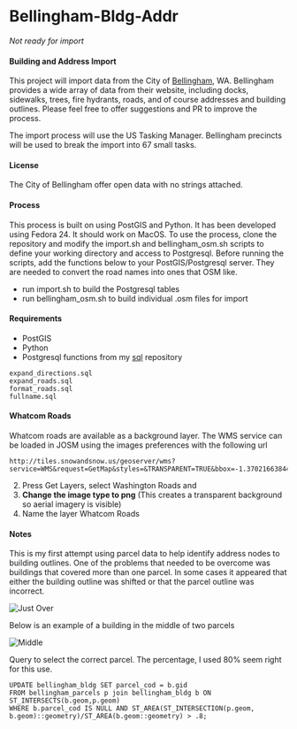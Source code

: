 # Bellingham-Bldg-Addr
*Not ready for import*

#### Building and Address Import
This project will import data from the City of [Bellingham](cob.org), WA. Bellingham provides a wide array of data from their website, including docks, sidewalks, trees, fire hydrants, roads, and of course addresses and building outlines. Please feel free to offer suggestions and PR to improve the process.

The import process will use the US Tasking Manager. Bellingham precincts will be used to break the import into 67 small tasks.

#### License
The City of Bellingham offer open data with no strings attached.

#### Process
This process is built on using PostGIS and Python. It has been developed using Fedora 24. It should work on MacOS.
To use the process, clone the repository and modify the import.sh and bellingham_osm.sh scripts to define your working directory and access to Postgresql. Before running the scripts, add the functions below to your PostGIS/Postgresql server. They are needed to convert the road names into ones that OSM like.
- run import.sh to build the Postgresql tables
- run bellingham_osm.sh to build individual .osm files for import

#### Requirements
* PostGIS
* Python
* Postgresql functions from my [sql](https://github/cliffordsnow/sql) repository
```
expand_directions.sql
expand_roads.sql
format_roads.sql
fullname.sql
```

#### Whatcom Roads
Whatcom roads are available as a background layer. The WMS service can be loaded in JOSM using the images preferences with the following url
```
http://tiles.snowandsnow.us/geoserver/wms?service=WMS&request=GetMap&styles=&TRANSPARENT=TRUE&bbox=-1.37021663844817E7,6214544.26722411,-1.35320129795646E7,6275268.80055685&width=768&height=330
```
2.  Press Get Layers, select Washington Roads and
3.  **Change the image type to png** (This creates a transparent background so aerial imagery is visible)
4.  Name the layer Whatcom Roads

#### Notes
This is my first attempt using parcel data to help identify address nodes to building outlines. One of the problems that needed to be overcome was buildings that covered more than one parcel. In some cases it appeared that either the building outline was shifted or that the parcel outline was incorrect.

![Just Over](images/just_over.png)

Below is an example of a building in the middle of two parcels

![Middle](images/middle.png)

Query to select the correct parcel. The percentage, I used 80% seem right for this use.

```
UPDATE bellingham_bldg SET parcel_cod = b.gid
FROM bellingham_parcels p join bellingham_bldg b ON ST_INTERSECTS(b.geom,p.geom)
WHERE b.parcel_cod IS NULL AND ST_AREA(ST_INTERSECTION(p.geom, b.geom)::geometry)/ST_AREA(b.geom::geometry) > .8;
```
